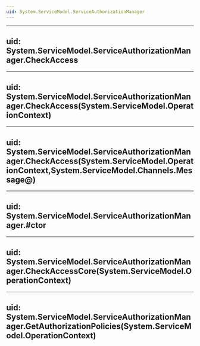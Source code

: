 ```yaml
---
uid: System.ServiceModel.ServiceAuthorizationManager
---
```


---
uid: System.ServiceModel.ServiceAuthorizationManager.CheckAccess
---

---
uid: System.ServiceModel.ServiceAuthorizationManager.CheckAccess(System.ServiceModel.OperationContext)
---

---
uid: System.ServiceModel.ServiceAuthorizationManager.CheckAccess(System.ServiceModel.OperationContext,System.ServiceModel.Channels.Message@)
---

---
uid: System.ServiceModel.ServiceAuthorizationManager.#ctor
---

---
uid: System.ServiceModel.ServiceAuthorizationManager.CheckAccessCore(System.ServiceModel.OperationContext)
---

---
uid: System.ServiceModel.ServiceAuthorizationManager.GetAuthorizationPolicies(System.ServiceModel.OperationContext)
---
